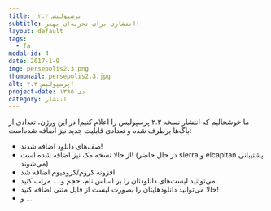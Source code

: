 ```yaml
---
title:  پرسپولیس ۲.۳
subtitle: انتشاری برای تجربه‌ای بهتر!
layout: default
tags:
  - fa
modal-id: 4
date: 2017-1-9
img: persepolis2.3.png
thumbnail: persepolis2.3.jpg
alt: پرسپولیس ۲.۳!
project-date: دی ۱۳۹۵
category: انتشار
---
```

ما خوشحالیم که انتشار نسخه ۲.۳ پرسپولیس را اعلام کنیم!
در این ورژن، تعدادی از باگ‌ها برطرف شده و تعدادی قابلیت جدید نیز اضافه شده‌است:

* صف‌های دانلود اضافه شدند!
* از حالا نسخه مک نیز اضافه شده است! (در حال حاضر sierra و elcapitan پشتیبانی می‌شوند)
* افزونه کروم/کرومیوم اضافه شد.
* می‌توانید لیست‌های دانلودتان را بر اساس نام، حجم و ... مرتب کنید.
* حالا می‌توانید دانلودهایتان را بصورت لیست از فایل متنی اضافه کنید!
* و ...
